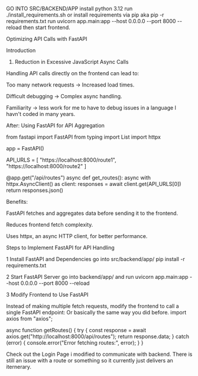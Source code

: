 GO INTO SRC/BACKEND/APP
install python 3.12
run ./install_requirements.sh
or install requirements via pip 
aka pip -r requirements.txt
run uvicorn app.main:app --host 0.0.0.0 --port 8000 --reload
then start frontend.

Optimizing API Calls with FastAPI

Introduction



1. Reduction in Excessive JavaScript Async Calls

Handling API calls directly on the frontend can lead to:

Too many network requests → Increased load times.

Difficult debugging → Complex async handling.

Familiarity -> less work for me to have to debug issues in a language I havn't coded in many years. 


After: Using FastAPI for API Aggregation

from fastapi import FastAPI
from typing import List
import httpx

app = FastAPI()

API_URLS = [
    "https://localhost:8000/route1",
    "https://localhost:8000/route2"
]

@app.get("/api/routes")
async def get_routes():
    async with httpx.AsyncClient() as client:
        responses = await client.get(API_URLS[0])
        return responses.json()

Benefits:

FastAPI fetches and aggregates data before sending it to the frontend.

Reduces frontend fetch complexity.

Uses httpx, an async HTTP client, for better performance.

Steps to Implement FastAPI for API Handling

1️ Install FastAPI and Dependencies
go into src/backend/app/
pip install -r requirements.txt

2️ Start FastAPI Server
go into backend/app/ and run 
uvicorn app.main:app --host 0.0.0.0 --port 8000 --reload

3 Modify Frontend to Use FastAPI

Instead of making multiple fetch requests, modify the frontend to call a single FastAPI endpoint:
Or basically the same way you did before. 
import axios from "axios";

async function getRoutes() {
    try {
        const response = await axios.get("http://localhost:8000/api/routes");
        return response.data;
    } catch (error) {
        console.error("Error fetching routes:", error);
    }
}


Check out the Login Page i modified to communicate with backend. There is still an issue with a route or something so it currently just delivers an iternerary. 



